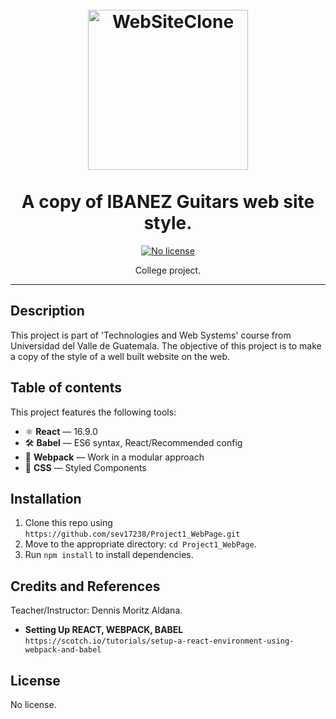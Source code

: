 <h1 align="center">
<br>
  <a href="https://github.com/leonardomso/react-bolt"><img src="http://oyde.info/wp-content/uploads/2018/11/website-design-icon-web-icon-designing-service-dynamic-web-page-design-dynamic-website-printable.jpg" alt="WebSiteClone" width=256"></a>
<br>
<br>
A copy of IBANEZ Guitars web site style.
</h1>
    
<p align="center">
  
  <a href="https://opensource.org/licenses/MIT">
    <img src="https://img.shields.io/static/v1?label=License&message=NoLicense&color=<COLOR>" alt="No license">
  </a>
</p>

<p align="center">College project.</p>

<hr />

## Description
This project is part of 'Technologies and Web Systems' course from Universidad del Valle de Guatemala. The objective of this project is to make a copy of the style of a well built website on the web.

## Table of contents

This project features the following tools:

- ⚛ **React** — 16.9.0
- 🛠 **Babel** — ES6 syntax, React/Recommended config
- 🚀 **Webpack**  — Work in a modular approach
- 💅 **CSS** — Styled Components

## Installation
1. Clone this repo using `https://github.com/sev17238/Project1_WebPage.git`
2. Move to the appropriate directory: `cd Project1_WebPage`.<br />
3. Run `npm install` to install dependencies.<br />

## Credits and References
Teacher/Instructor: Dennis Moritz Aldana.

- **Setting Up REACT, WEBPACK, BABEL** `https://scotch.io/tutorials/setup-a-react-environment-using-webpack-and-babel`

## License
No license.
